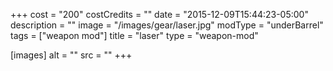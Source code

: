 +++
cost = "200"
costCredits = ""
date = "2015-12-09T15:44:23-05:00"
description = ""
image = "/images/gear/laser.jpg"
modType = "underBarrel"
tags = ["weapon mod"]
title = "laser"
type = "weapon-mod"

[images]
  alt = ""
  src = ""
+++
